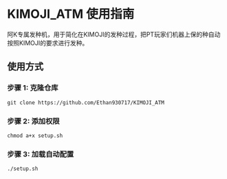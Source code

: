 # KIMOJI_ATM 使用指南

阿K专属发种机，用于简化在KIMOJI的发种过程，把PT玩家们机器上保的种自动按照KIMOJI的要求进行发种。

## 使用方式

### 步骤 1: 克隆仓库

`git clone https://github.com/Ethan930717/KIMOJI_ATM
`
### 步骤 2: 添加权限

`chmod a+x setup.sh
`
### 步骤 3: 加载自动配置

`./setup.sh
`



